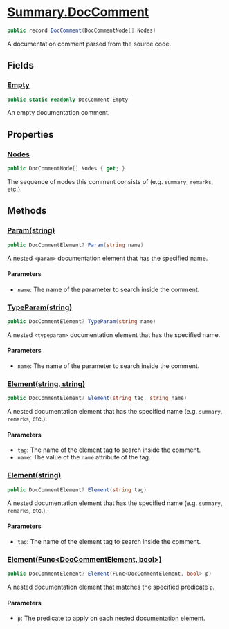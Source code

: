 # [Summary.DocComment](../src/Core/DocComment.cs#L7)
```cs
public record DocComment(DocCommentNode[] Nodes)
```

A documentation comment parsed from the source code.

## Fields
### [Empty](../src/Core/DocComment.cs#L12)
```cs
public static readonly DocComment Empty
```

An empty documentation comment.

## Properties
### [Nodes](../src/Core/DocComment.cs#L7)
```cs
public DocCommentNode[] Nodes { get; }
```

The sequence of nodes this comment consists of (e.g. `summary`, `remarks`, etc.).

## Methods
### [Param(string)](../src/Core/DocComment.cs#L18)
```cs
public DocCommentElement? Param(string name)
```

A nested `<param>` documentation element that has the specified name.

#### Parameters
- `name`: The name of the parameter to search inside the comment.

### [TypeParam(string)](../src/Core/DocComment.cs#L25)
```cs
public DocCommentElement? TypeParam(string name)
```

A nested `<typeparam>` documentation element that has the specified name.

#### Parameters
- `name`: The name of the parameter to search inside the comment.

### [Element(string, string)](../src/Core/DocComment.cs#L33)
```cs
public DocCommentElement? Element(string tag, string name)
```

A nested documentation element that has the specified name (e.g. `summary`, `remarks`, etc.).

#### Parameters
- `tag`: The name of the element tag to search inside the comment.
- `name`: The value of the `name` attribute of the tag.

### [Element(string)](../src/Core/DocComment.cs#L40)
```cs
public DocCommentElement? Element(string tag)
```

A nested documentation element that has the specified name (e.g. `summary`, `remarks`, etc.).

#### Parameters
- `tag`: The name of the element tag to search inside the comment.

### [Element(Func<DocCommentElement, bool>)](../src/Core/DocComment.cs#L47)
```cs
public DocCommentElement? Element(Func<DocCommentElement, bool> p)
```

A nested documentation element that matches the specified predicate `p`.

#### Parameters
- `p`: The predicate to apply on each nested documentation element.

